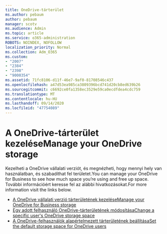 ```yaml
---
title: OneDrive-tárterület
ms.author: pebaum
author: pebaum
manager: scotv
ms.audience: Admin
ms.topic: article
ms.service: o365-administration
ROBOTS: NOINDEX, NOFOLLOW
localization_priority: Normal
ms.collection: Adm_O365
ms.custom:
- "2007"
- "2384"
- "2398"
- "9000354"
ms.assetid: 71fc8106-d11f-46e7-9af0-81708546c437
ms.openlocfilehash: a47d53ea985ca3809396bcd741d20cb8ed639b26
ms.sourcegitcommit: c6692ce0fa1358ec3529e59ca0ecdfdea4cdc759
ms.translationtype: MT
ms.contentlocale: hu-HU
ms.lasthandoff: 09/14/2020
ms.locfileid: "47754089"
---
```

# <a name="manage-your-onedrive-storage"></a><span data-ttu-id="d10f5-102">A OneDrive-tárterület kezelése</span><span class="sxs-lookup"><span data-stu-id="d10f5-102">Manage your OneDrive storage</span></span>

<span data-ttu-id="d10f5-103">Kezelheti a OneDrive vállalati verziót, és megnézheti, hogy mennyi hely van használatban, és szabadíthat fel területet.</span><span class="sxs-lookup"><span data-stu-id="d10f5-103">You can manage your OneDrive for Business to see how much space you’re using and free up space.</span></span>  <span data-ttu-id="d10f5-104">További információért keresse fel az alábbi hivatkozásokat.</span><span class="sxs-lookup"><span data-stu-id="d10f5-104">For more information visit the links below.</span></span>

- [<span data-ttu-id="d10f5-105">A OneDrive vállalati verzió tárterületének kezelése</span><span class="sxs-lookup"><span data-stu-id="d10f5-105">Manage your OneDrive for Business storage</span></span>](https://support.microsoft.com/office/31519161-059c-4764-b6f8-f5cd29f7fe68)
- [<span data-ttu-id="d10f5-106">Egy adott felhasználó OneDrive-tárterületének módosítása</span><span class="sxs-lookup"><span data-stu-id="d10f5-106">Change a specific user's OneDrive storage space</span></span>](https://docs.microsoft.com/onedrive/change-user-storage)
- [<span data-ttu-id="d10f5-107">A OneDrive-felhasználók alapértelmezett tárterületének beállítása</span><span class="sxs-lookup"><span data-stu-id="d10f5-107">Set the default storage space for OneDrive users</span></span>](https://docs.microsoft.com/onedrive/set-default-storage-space)